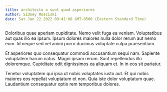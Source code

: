 ```yaml
---
title: architecto a sunt quod asperiores
author: Sidney Mosciski
date: Sat Jan 22 2022 09:41:08 GMT-0500 (Eastern Standard Time)
---
```

Doloribus quae aperiam cupiditate. Nemo velit fuga ea veniam. Voluptatibus aut quas illo ea ipsum. Ipsum dolores maiores nulla dolor rerum aut nemo eum. Id neque sed vel animi porro ducimus voluptate culpa praesentium.

 Et asperiores quo consequatur commodi accusantium sequi nam. Sapiente voluptatem harum natus. Magni ipsam rerum. Sunt repellendus illo doloremque. Cupiditate odit dignissimos ea aliquam et. In in eos sit pariatur.

 Tenetur voluptatem qui ipsa ut nobis voluptates iusto aut. Et qui nobis maiores eos repellat voluptatum et non. Quia iste dolor voluptatum quae. Laudantium consequatur optio rem temporibus dolores.